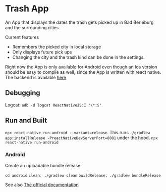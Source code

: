 # Trash App
An App that displays the dates the trash gets picked up in Bad Berleburg and the surrounding cities.

Current features
- Remembers the picked city in local storage
- Only displays future pick ups
- Changing the city and the trash kind can be done in the settings.


Right now the App is only available for Android even though an Ios version should be easy to compile as well, since the App is written with react native.
The backend is available [here](https://github.com/frankbo/trash-app-api)

## Debugging

Logcat: `adb -d logcat ReactNativeJS:I '\*:S'`

## Run and Built

`npx react-native run-android --variant=release`. This runs `./gradlew app:installRelease -PreactNativeDevServerPort=8081` under the hood.
`npx react-native run-android`

### Android
Create an uploadable bundle release:

`cd android`
`clean: ./gradlew clean`
`buildRelease: ./gradlew bundleRelease`

See also [The official documentation](https://reactnative.dev/docs/signed-apk-android)
